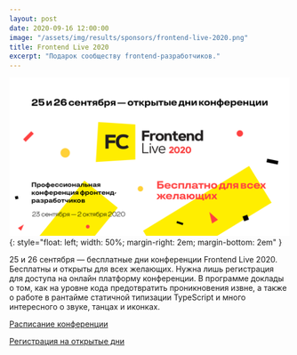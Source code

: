 ```yaml
---
layout: post
date: 2020-09-16 12:00:00
image: "/assets/img/results/sponsors/frontend-live-2020.png"
title: Frontend Live 2020
excerpt: "Подарок сообществу frontend-разработчиков."
---
```


![Frontend Live 2020](/assets/img/sponsors/frontend-live-2020.png){: style="float: left; width: 50%; margin-right: 2em; margin-bottom: 2em" }

25 и 26 сентября — бесплатные дни конференции Frontend Live 2020.
Бесплатны и открыты для всех желающих. Нужна лишь регистрация для доступа на онлайн платформу конференции.
В программе доклады о том, как на уровне кода предотвратить проникновения извне, а также о работе в рантайме статичной типизации TypeScript и  много интересного о звуке, танцах и иконках.

[Расписание конференции](https://bit.ly/2ZGOejA)

[Регистрация на открытые дни](https://bit.ly/35FteO1)
